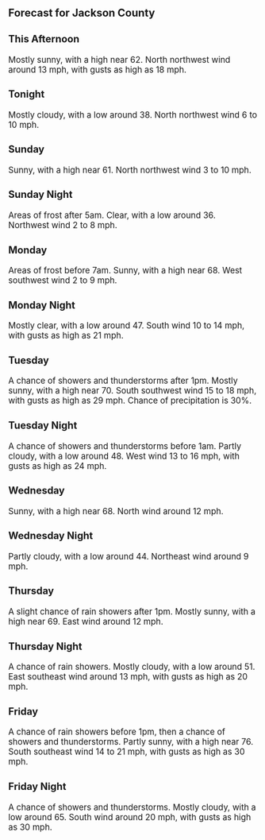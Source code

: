 <div>
   <h2>Forecast for Jackson County</h2>
   <p>
      <div style="font-size:120%">
         <h3>This Afternoon</h3>Mostly sunny, with a high near 62. North northwest wind around 13 mph, with gusts as high as 18 mph.<br></div>
   </p>
   <p>
      <div style="font-size:120%">
         <h3>Tonight</h3>Mostly cloudy, with a low around 38. North northwest wind 6 to 10 mph.<br></div>
   </p>
   <p>
      <div style="font-size:120%">
         <h3>Sunday</h3>Sunny, with a high near 61. North northwest wind 3 to 10 mph.<br></div>
   </p>
   <p>
      <div style="font-size:120%">
         <h3>Sunday Night</h3>Areas of frost after 5am. Clear, with a low around 36. Northwest wind 2 to 8 mph.<br></div>
   </p>
   <p>
      <div style="font-size:120%">
         <h3>Monday</h3>Areas of frost before 7am. Sunny, with a high near 68. West southwest wind 2 to 9 mph.<br></div>
   </p>
   <p>
      <div style="font-size:120%">
         <h3>Monday Night</h3>Mostly clear, with a low around 47. South wind 10 to 14 mph, with gusts as high as 21 mph.<br></div>
   </p>
   <p>
      <div style="font-size:120%">
         <h3>Tuesday</h3>A chance of showers and thunderstorms after 1pm. Mostly sunny, with a high near 70. South southwest wind 15 to 18 mph, with
         gusts as high as 29 mph. Chance of precipitation is 30%.<br></div>
   </p>
   <p>
      <div style="font-size:120%">
         <h3>Tuesday Night</h3>A chance of showers and thunderstorms before 1am. Partly cloudy, with a low around 48. West wind 13 to 16 mph, with gusts
         as high as 24 mph.<br></div>
   </p>
   <p>
      <div style="font-size:120%">
         <h3>Wednesday</h3>Sunny, with a high near 68. North wind around 12 mph.<br></div>
   </p>
   <p>
      <div style="font-size:120%">
         <h3>Wednesday Night</h3>Partly cloudy, with a low around 44. Northeast wind around 9 mph.<br></div>
   </p>
   <p>
      <div style="font-size:120%">
         <h3>Thursday</h3>A slight chance of rain showers after 1pm. Mostly sunny, with a high near 69. East wind around 12 mph.<br></div>
   </p>
   <p>
      <div style="font-size:120%">
         <h3>Thursday Night</h3>A chance of rain showers. Mostly cloudy, with a low around 51. East southeast wind around 13 mph, with gusts as high as 20
         mph.<br></div>
   </p>
   <p>
      <div style="font-size:120%">
         <h3>Friday</h3>A chance of rain showers before 1pm, then a chance of showers and thunderstorms. Partly sunny, with a high near 76. South
         southeast wind 14 to 21 mph, with gusts as high as 30 mph.<br></div>
   </p>
   <p>
      <div style="font-size:120%">
         <h3>Friday Night</h3>A chance of showers and thunderstorms. Mostly cloudy, with a low around 65. South wind around 20 mph, with gusts as high as
         30 mph.<br></div>
   </p>
</div>